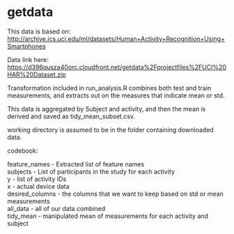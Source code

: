 # getdata

This data is based on: http://archive.ics.uci.edu/ml/datasets/Human+Activity+Recognition+Using+Smartphones

Data link here: https://d396qusza40orc.cloudfront.net/getdata%2Fprojectfiles%2FUCI%20HAR%20Dataset.zip

Transformation included in run_analysis.R combines both test and train measurements, and extracts out on the measures that indicate mean or std.

This data is aggregated by Subject and activity, and then the mean is derived and saved as tidy_mean_subset.csv.

working directory is assumed to be in the folder containing downloaded data.


codebook:

feature_names - Extracted list of feature names <br />
subjects - List of participants in the study for each activity <br />
y - list of activity IDs <br />
x - actual device data <br />
desired_columns - the columns that we want to keep based on std or mean measurements <br />
all_data - all of our data combined <br />
tidy_mean - manipulated mean of measurements for each activity and subject <br />
